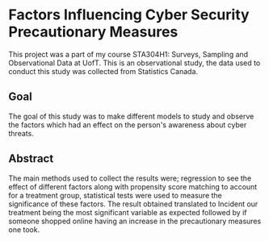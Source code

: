 # Factors Influencing Cyber Security Precautionary Measures
This project was a part of my course STA304H1: Surveys, Sampling and Observational Data at UofT. This is an observational study, the data used to conduct this study was collected from Statistics Canada.

## Goal
The goal of this study was to make different models to study and observe the factors which had an effect on the person's awareness about cyber threats.

## Abstract
The main methods used to collect the results were; regression to see the effect of different factors along with propensity score matching to account for a treatment group, statistical tests were used to measure the significance of these factors. The result obtained translated to Incident our treatment being the most significant variable as expected followed by if someone shopped online having an increase in the precautionary measures one took.
